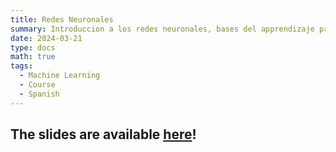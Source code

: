```yaml
---
title: Redes Neuronales
summary: Introduccion a los redes neuronales, bases del apprendizaje profundo
date: 2024-03-21
type: docs
math: true
tags:
  - Machine Learning
  - Course
  - Spanish
---
```


## The slides are available [here](DM_NNet.pdf)!